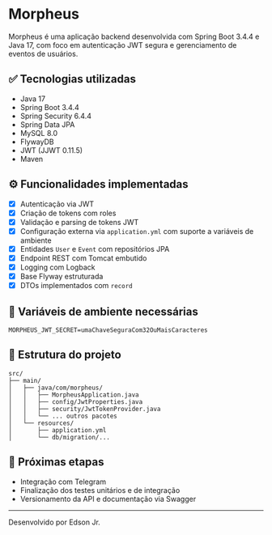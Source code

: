 # Morpheus

Morpheus é uma aplicação backend desenvolvida com Spring Boot 3.4.4 e Java 17, com foco em autenticação JWT segura e gerenciamento de eventos de usuários.

## ✅ Tecnologias utilizadas

- Java 17
- Spring Boot 3.4.4
- Spring Security 6.4.4
- Spring Data JPA
- MySQL 8.0
- FlywayDB
- JWT (JJWT 0.11.5)
- Maven

## ⚙️ Funcionalidades implementadas

- [x] Autenticação via JWT
- [x] Criação de tokens com roles
- [x] Validação e parsing de tokens JWT
- [x] Configuração externa via `application.yml` com suporte a variáveis de ambiente
- [x] Entidades `User` e `Event` com repositórios JPA
- [x] Endpoint REST com Tomcat embutido
- [x] Logging com Logback
- [x] Base Flyway estruturada
- [x] DTOs implementados com `record`

## 🔐 Variáveis de ambiente necessárias

```env
MORPHEUS_JWT_SECRET=umaChaveSeguraCom32OuMaisCaracteres
```

## 📁 Estrutura do projeto

```
src/
├── main/
│   ├── java/com/morpheus/
│   │   ├── MorpheusApplication.java
│   │   ├── config/JwtProperties.java
│   │   ├── security/JwtTokenProvider.java
│   │   └── ... outros pacotes
│   └── resources/
│       ├── application.yml
│       └── db/migration/...
```

## 🚧 Próximas etapas

- Integração com Telegram
- Finalização dos testes unitários e de integração
- Versionamento da API e documentação via Swagger

---

Desenvolvido por Edson Jr.
